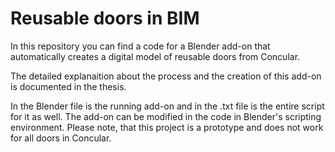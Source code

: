 # Reusable doors in BIM
In this repository you can find a code for a Blender add-on that automatically creates a digital model of reusable doors from Concular.

The detailed explanaition about the process and the creation of this add-on is documented in the thesis. 

In the Blender file is the running add-on and in the .txt file is the entire script for it as well. 
The add-on can be modified in the code in Blender's scripting environment. 
Please note, that this project is a prototype and does not work for all doors in Concular. 

